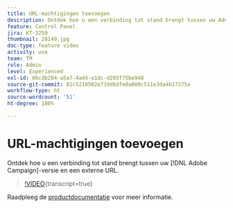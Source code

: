 ```yaml
---
title: URL-machtigingen toevoegen
description: Ontdek hoe u een verbinding tot stand brengt tussen uw Adobe Campaign-versie en een externe URL.
feature: Control Panel
jira: KT-3259
thumbnail: 28149.jpg
doc-type: feature video
activity: use
team: TM
role: Admin
level: Experienced
exl-id: 86cdb284-a5a7-4ad4-a1dc-d203f75be948
source-git-commit: 81c5210502e719d6dfe0a000c511e3da4b17275a
workflow-type: ht
source-wordcount: '51'
ht-degree: 100%

---
```


# URL-machtigingen toevoegen

Ontdek hoe u een verbinding tot stand brengt tussen uw [!DNL Adobe Campaign]-versie en een externe URL.

>[!VIDEO](https://video.tv.adobe.com/v/28149?learn=on){transcript=true}

Raadpleeg de [productdocumentatie](https://experienceleague.adobe.com/docs/control-panel/using/instances-settings/url-permissions.html?lang=nl) voor meer informatie.
